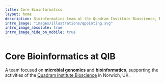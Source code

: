 ```yaml
---
title: Core Bioinformatics
layout: home
description: Bioinformatics team at the Quadram Institute Bioscience, Norwich, UK.
intro_image: "images/illustrations/qpointing.svg"
intro_image_absolute: true
intro_image_hide_on_mobile: true
---
```


# Core Bioinformatics at QIB

A team focused on **microbial genomics** and **bioinformatics**, supporting the activities
of the [Quadram Institute Bioscience](https://www.quadram.ac.uk) in Norwich, UK.
